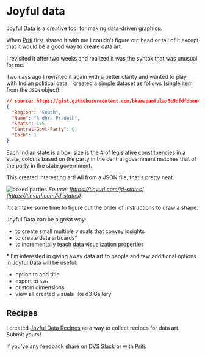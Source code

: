 # Joyful data
[Joyful Data](https://gramener.com/joyfuldata/) is a creative tool for making data-driven graphics.

When [Priti](https://twitter.com/priti_pg/) first shared it with me I couldn't figure out head or tail of it except that it would be a good way to create data art.

I revisited it after two weeks and realized it was the syntax that was unusual for me. 

Two days ago I revisited it again with a better clarity and wanted to play with Indian political data. I created a simple dataset as follows (single item from the `JSON` object):

```JSON
// source: https://gist.githubusercontent.com/bkamapantula/0c5dfdfdbee43ea3f2c3a3a29ad5e6a8/raw/407c77118f3d8f468fd671d7bf3de95d61c05aa6/india-legislative-assembly-seats.json
{
  "Region": "South",
  "Name": "Andhra Pradesh",
  "Seats": 175,
  "Central-Govt-Party": 0,
  "Each": 1
}
```

Each Indian state is a box, size is the # of legislative constituencies in a state, color is based on the party in the central government matches that of the party in the state government.

This created interesting art! All from a JSON file, that's pretty neat.

![boxed parties](../../../../images/jd-states.jpg)
*Source: [https://tinyurl.com/jd-states](https://tinyurl.com/jd-states)*

It can take some time to figure out the order of instructions to draw a shape.

Joyful Data can be a great way:

- to create small multiple visuals that convey insights 
- to create data art/cards*
- to incrementally teach data visualization properties

\* I'm interested in giving away data art to people and few additional options in Joyful Data will be useful:

- option to add title
- export to `SVG`
- custom dimensions
- view all created visuals like d3 Gallery

## Recipes
I created [Joyful Data Recipes](https://github.com/bkamapantula/joyful-data-recipes) as a way to collect recipes for data art. Submit yours!

If you've any feedback share on [DVS Slack](https://datavizsociety.slack.com/archives/CGANSD3MX/p1580929398078700) or with [Priti](https://twitter.com/priti_pg/). 
